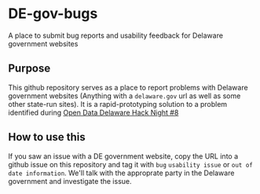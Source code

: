 # DE-gov-bugs
A place to submit bug reports and usability feedback for Delaware government websites

## Purpose

This github repository serves as a place to report problems with Delaware government websites (Anything with a `delaware.gov` url as well as some other state-run sites). It is a rapid-prototyping solution to a problem identified during [Open Data Delaware Hack Night #8](https://www.meetup.com/Open-Data-Delaware/events/233800552/)

## How to use this

If you saw an issue with a DE government website, copy the URL into a github issue on this repository and tag it with `bug` `usability issue` or `out of date information`. We'll talk with the approprate party in the Delaware government and investigate the issue.
